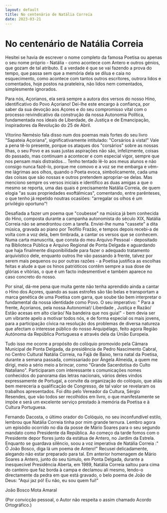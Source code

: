 ```yaml
---
layout: default
title: No centenário de Natália Correia
date: 2023-03-21
---
```

# No centenário de Natália Correia

Hesitei se havia de escrever o nome completo da famosa Poetisa ou apenas o seu nome próprio - Natália - como acontece com Antero e outros génios, que gozam de tal atributo. E a verdade é que se vai fazendo a prova do tempo, que passa sem que a memória dela se dilua e caia no esquecimento, como acontece com tantos outros escritores, outrora lidos e comentados, hoje postos na prateleira, não lidos nem comentados, simplesmente ignorados.

Para nós, Açorianos, ela será sempre a autora dos versos do nosso Hino, identificativo do Povo Açoriano! Dei-lhe este encargo à confiança, por saber da sua devoção aos Açores e do seu compromisso vital com o processo reivindicativo da construção da nossa Autonomia Política, fundamentada nos ideais de Liberdade, de Justiça e de Emancipação, inspiradores da Revolução do 25 de Abril.

 Vitorino Nemésio fala disso num dos poemas mais fortes do seu livro "Sapateia Açoriana", significativamente intitulado: "Corsários à vista!"  Vale a pena tê-lo presente, porque os ataques dos "corsários" sobre as nossas Ilhas, o seu Povo e as suas justas aspirações não são, infelizmente, coisas do passado, mas continuam a acontecer e com especial vigor, sempre que nos pensam mais distraídos... Tenho tentado lê-lo aos meus alunos e não consigo nunca fazê-lo, porque me comovo e a voz se me embarga e vêm-me lágrimas aos olhos, quando o Poeta evoca, simbolicamente, cada uma das coisas que são nossas e outros pretendem apropriar-se delas. Mas menciono sempre os versos iniciais e identifico as duas amigas a que o mesmo se reporta, uma das quais é precisamente Natália Correia, de quem elogia "as suas propriedades exoftálmicas", comentando, entre parênteses, o que tenho já repetido noutras ocasiões: "arregalar os olhos é um privilégio oportuno"! 

Desafiada a fazer um poema que "coubesse" na música já bem conhecida do Hino, composta durante a campanha autonomista do século XIX, Natália Correia não se amedrontou com a tarefa. Enviei-lhe numa "cassete" a dita música, gravada ao piano por Teófilo Frazão, e tempos depois recebi-a de volta com a voz dela, bem timbrada, a cantar os versos que se conhecem. Numa carta manuscrita, que consta do meu Arquivo Pessoal - depositado na Biblioteca Pública e Arquivo Regional de Ponta Delgada e aguardando que haja finalmente disponibilidade para fazer o adequado tratamento arquivístico dele, enquanto outros lhe vão passando à frente, talvez por serem mais pequenos ou por outras razões - a Poetisa justifica as escolhas feitas e alude a que os hinos patrióticos contêm sempre a sua dose de glórias e vitórias, o que é um facto indesmentível e também aparece no caso concreto do nosso.

Por sinal, dá-me pena que muita gente não tenha aprendido ainda a cantar o Hino dos Açores, quando as suas estrofes são tão belas e transportam a marca genética de uma Poetisa com garra, que soube tão bem interpretar o fundamental da nossa identidade como Povo. O seu imperativo: " Para a frente, Açorianos, pela nossa Autonomia!/ Liberdade , Justiça e Razão/ Estão acesas em alto clarão/ Na bandeira que nos guia!" - bem devia ser um vibrante apelo a motivar todos nós, e de forma especial os mais jovens, para a participação cívica na resolução dos problemas de diversa natureza que afectam o interesse público do nosso Arquipélago, feito agora Região Autónoma da República Portuguesa e através dela da União Europeia. 

Tudo isso me ocorre a propósito do colóquio promovido pela Câmara Municipal de Ponta Delgada, da presidência de Pedro Nascimento Cabral, no Centro Cultural Natália Correia, na Fajã de Baixo, terra natal da Poetisa, durante a semana passada, comissariado por Ângela Almeida, a quem me dirigi, meio a sério meio a brincar, como "Grande Sacerdotisa do Culto Nataliano". Participaram com interessante s comunicações nomes conhecidos do panorama das letras nacionais, vários deles vindos expressamente de Portugal, a convite da organização do colóquio, que aliás bem mereceria a qualificação de Congresso, de tal valor se revelaram os trabalhos apresentados. Foi dito pelo Vereador da Cultura, Sérgio Resendes, que vão todos ser recolhidos em livro, o que manifestamente se impõe e será um excelente serviço prestado à memória da Poetisa e à Cultura Portuguesa.

Fernando Dacosta, o último orador do Colóquio, no seu inconfundível estilo, lembrou que Natália Correia tinha por mim grande ternura. Lembro agora um episódio ocorrido no dia da posse de Mário Soares para o seu segundo mandato como Presidente da República. Ao começo da tarde fomos com o Presidente depor flores junto da estátua de Antero, no Jardim da Estrela. Enquanto se guardava silêncio, soou a voz imperativa de Natália Correia :" Ó João Bosco,  diga lá um poema de Antero!"  Recusei delicadamente, alegando não estar preparado para tal. Em anterior homenagem de Mário Soares a Antero, junto do seu túmulo, em Ponta Delgada, durante a inesquecível Presidência Aberta, em 1989, Natália Correia saltou para cima do canteiro que faz borda à campa e declamou ali mesmo, lendo-o directamente da pedra em que está gravado, o belo poema de João de Deus: "Aqui jaz pó! Eu não, eu sou quem fui!"      


João Bosco Mota Amaral

(Por convicção pessoal, o Autor não respeita o assim chamado Acordo Ortográfico.)